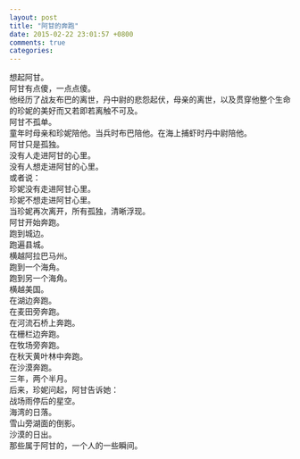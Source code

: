 ```yaml
---
layout: post
title: "阿甘的奔跑"
date: 2015-02-22 23:01:57 +0800
comments: true
categories: 
---
```

想起阿甘。  
阿甘有点傻，一点点傻。  
他经历了战友布巴的离世，丹中尉的悲怨起伏，母亲的离世，以及贯穿他整个生命的珍妮的美好而又若即若离触不可及。  
阿甘不孤单。  
童年时母亲和珍妮陪他。当兵时布巴陪他。在海上捕虾时丹中尉陪他。  
阿甘只是孤独。  
没有人走进阿甘的心里。  
没有人想走进阿甘的心里。  
或者说：  
珍妮没有走进阿甘心里。  
珍妮不想走进阿甘心里。  
当珍妮再次离开，所有孤独，清晰浮现。  
阿甘开始奔跑。  
跑到城边。  
跑遍县城。  
横越阿拉巴马州。  
跑到一个海角。  
跑到另一个海角。  
横越美国。  
在湖边奔跑。  
在麦田旁奔跑。  
在河流石桥上奔跑。  
在栅栏边奔跑。  
在牧场旁奔跑。  
在秋天黄叶林中奔跑。  
在沙漠奔跑。  
三年，两个半月。  
后来，珍妮问起，阿甘告诉她：  
战场雨停后的星空。  
海湾的日落。  
雪山旁湖面的倒影。  
沙漠的日出。  
那些属于阿甘的，一个人的一些瞬间。  
